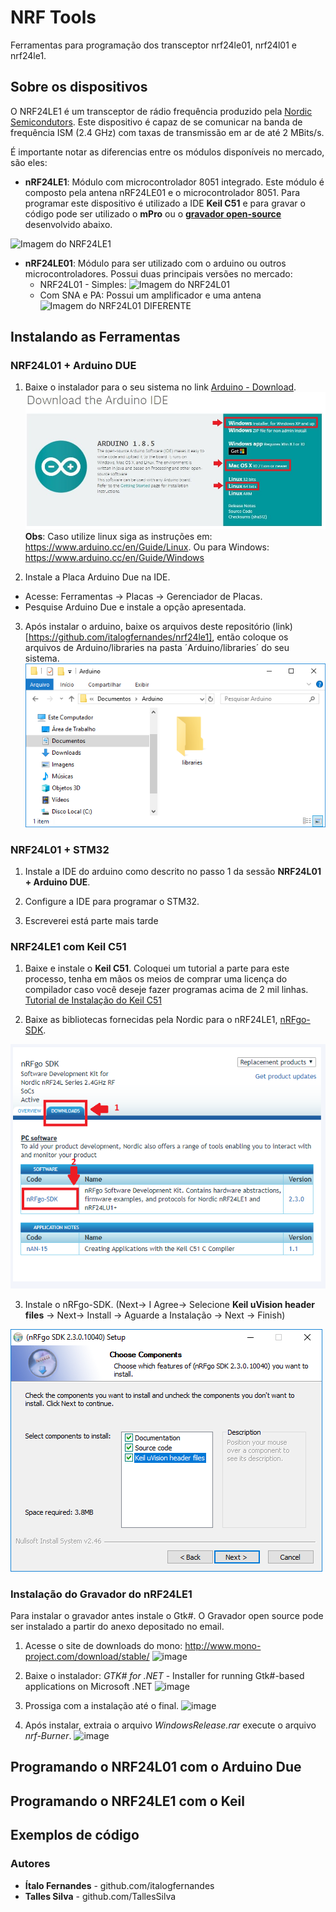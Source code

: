 # NRF Tools
Ferramentas para programação dos transceptor nrf24le01, nrf24l01 e nrf24le1.

## Sobre os dispositivos

O NRF24LE1 é um transceptor de rádio frequência produzido pela [Nordic Semicondutors](www.nordicsemi.com). Este dispositivo é capaz de se comunicar na banda de frequência ISM (2.4 GHz) com taxas de transmissão em ar de até 2 MBits/s.

É importante notar as diferencias entre os módulos disponíveis no mercado, são eles:

* **nRF24LE1**: Módulo com microcontrolador 8051 integrado. Este módulo é composto pela antena nRF24LE01 e o microcontrolador 8051. Para programar este dispositivo é utilizado a IDE **Keil C51** e para gravar o código pode ser utilizado o **mPro** ou o [**gravador open-source**](https://github.com/italogfernandes/nrf24le1/releases) desenvolvido abaixo.

![Imagem do NRF24LE1](https://d1xahwiwo4b49p.cloudfront.net/3077-large_default/4ghz-nrf24le1-nrf24l01-mcu-wireless-transceiver-module.jpg)

* **nRF24LE01**: Módulo para ser utilizado com o arduino ou outros microcontroladores. Possui duas principais versões no mercado:
  * NRF24L01 - Simples:
  ![Imagem do NRF24L01](https://static.usinainfo.com.br/5546-thickbox_default/modulo-transceptor-wireless-24ghz-wifi-nrf24l01.jpg)
  * Com SNA e PA: Possui um amplificador e uma antena
  ![Imagem do NRF24L01 DIFERENTE](http://modtronix.com.au/wp-content/uploads/wrl-nrf24l01-pa_n.jpg)

## Instalando as Ferramentas

### NRF24L01 + Arduino DUE

1. Baixe o instalador para o seu sistema no link [Arduino - Download](https://www.arduino.cc/en/Main/Software).
![Arduino Download](arduino_download.JPG)
 **Obs**: Caso utilize linux siga as instruções em: https://www.arduino.cc/en/Guide/Linux.
 Ou para Windows: https://www.arduino.cc/en/Guide/Windows

2. Instale a Placa Arduino Due na IDE.
  * Acesse: Ferramentas -> Placas -> Gerenciador de Placas.
  * Pesquise Arduino Due e instale a opção apresentada.

3. Após instalar o arduino, baixe os arquivos deste repositório (link)[https://github.com/italogfernandes/nrf24le1],
então coloque os arquivos de Arduino/libraries na pasta ´Arduino/libraries´ do seu sistema.
![Arduino Download](arduino_libraries.PNG)

### NRF24L01 + STM32

1. Instale a IDE do arduino como descrito no passo 1 da sessão **NRF24L01 + Arduino DUE**.

2. Configure a IDE para programar o STM32.

3. Escreverei está parte mais tarde

### NRF24LE1 com Keil C51

1. Baixe e instale o **Keil C51**. Coloquei um tutorial a parte para este processo, tenha em mãos os meios de comprar uma licença do compilador caso você deseje fazer programas acima de 2 mil linhas. [Tutorial de Instalação do Keil C51](https://www.google.com/)

2. Baixe as bibliotecas fornecidas pela Nordic para o nRF24LE1, [nRFgo-SDK](http://www.nordicsemi.com/eng/Products/2.4GHz-RF/nRFgo-SDK).

![Imagem do nRFgo-SDK](nrfgo_sdk.PNG)

3. Instale o nRFgo-SDK. (Next-> I Agree-> Selecione **Keil uVision header files** -> Next-> Install -> Aguarde a Instalação -> Next -> Finish)

![Instalação do nrfgo-SDK](nrfgo_sdk_setup_3.PNG)

### Instalação do Gravador do nRF24LE1

 Para instalar o gravador antes instale o Gtk#.
 O Gravador open source pode ser instalado a partir do anexo depositado no email.
1. Acesse o site de downloads do mono:  http://www.mono-project.com/download/stable/
![image](https://user-images.githubusercontent.com/21316901/41117639-f678ff1a-6a63-11e8-93f5-36e2033091c7.png)

2. Baixe o instalador: *GTK# for .NET* - Installer for running Gtk#-based applications on Microsoft .NET
![image](https://user-images.githubusercontent.com/21316901/41117649-00484ad2-6a64-11e8-8a58-12556d78eb9c.png)

3. Prossiga com a instalação até o final. 
![image](https://user-images.githubusercontent.com/21316901/41117665-09d831fc-6a64-11e8-9d91-9d43a51d7d10.png)

4. Após instalar, extraia o arquivo *WindowsRelease.rar* execute o arquivo *nrf-Burner*.
![image](https://user-images.githubusercontent.com/21316901/41117679-13d11854-6a64-11e8-8756-26c2a651cb98.png)

## Programando o NRF24L01 com o Arduino Due

## Programando o NRF24LE1 com o Keil

## Exemplos de código

### Autores

* **Ítalo Fernandes** - github.com/italogfernandes
* **Talles Silva** - github.com/TallesSilva
